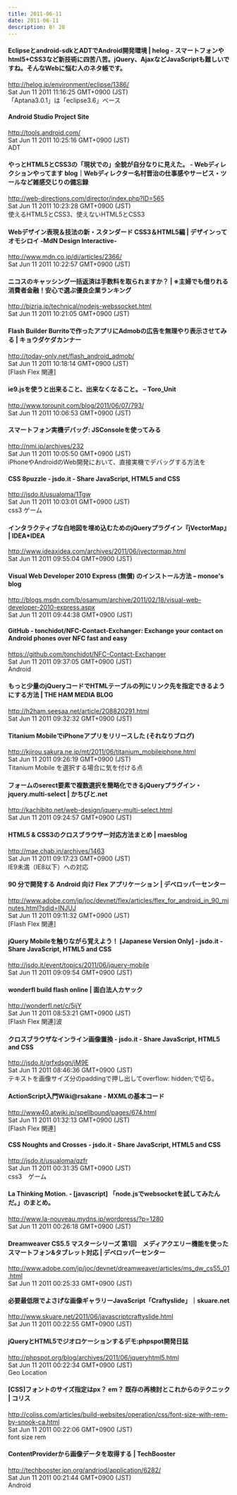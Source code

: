 ```yaml
---
title: 2011-06-11
date: 2011-06-11
description: B! 28
---
```


#### Eclipseとandroid-sdkとADTでAndroid開発環境 | helog - スマートフォンやhtml5+CSS3など新技術に四苦八苦。jQuery、AjaxなどJavaScriptも難しいですね。そんなWebに悩む人のネタ帳です。
http://helog.jp/environment/eclipse/1386/<br>
Sat Jun 11 2011 11:16:25 GMT+0900 (JST)<br>
「Aptana3.0.1」は「eclipse3.6」ベース


#### Android Studio Project Site
http://tools.android.com/<br>
Sat Jun 11 2011 10:25:16 GMT+0900 (JST)<br>
ADT


#### やっとHTML5とCSS3の「現状での」全貌が自分なりに見えた。 - Webディレクションやってます blog｜Webディレクター名村晋治の仕事感やサービス・ツールなど雑感交じりの備忘録
http://web-directions.com/director/index.php?ID=565<br>
Sat Jun 11 2011 10:23:28 GMT+0900 (JST)<br>
使えるHTML5とCSS3、使えないHTML5とCSS3


#### Webデザイン表現＆技法の新・スタンダード CSS3＆HTML5編 | デザインってオモシロイ -MdN Design Interactive-
http://www.mdn.co.jp/di/articles/2366/<br>
Sat Jun 11 2011 10:22:57 GMT+0900 (JST)<br>


#### ニコスのキャッシング一括返済は手数料を取られますか？ | ※主婦でも借りれる消費者金融！安心で選ぶ優良企業ランキング
http://bizria.jp/technical/nodejs-webssocket.html<br>
Sat Jun 11 2011 10:21:05 GMT+0900 (JST)<br>


#### Flash Builder Burritoで作ったアプリにAdmobの広告を無理やり表示させてみる | キョウダケダカンナー
http://today-only.net/flash_android_admob/<br>
Sat Jun 11 2011 10:18:14 GMT+0900 (JST)<br>
[Flash Flex 関連]


#### ie9.jsを使うと出来ること、出来なくなること。 – Toro_Unit
http://www.torounit.com/blog/2011/06/07/793/<br>
Sat Jun 11 2011 10:06:53 GMT+0900 (JST)<br>


#### スマートフォン実機デバッグ: JSConsoleを使ってみる
http://nmi.jp/archives/232<br>
Sat Jun 11 2011 10:05:50 GMT+0900 (JST)<br>
iPhoneやAndroidのWeb開発において、直接実機でデバッグする方法を


#### CSS 8puzzle - jsdo.it - Share JavaScript, HTML5 and CSS
http://jsdo.it/usualoma/1Tgw<br>
Sat Jun 11 2011 10:03:01 GMT+0900 (JST)<br>
css3 ゲーム


#### インタラクティブな白地図を埋め込むためのjQueryプラグイン『jVectorMap』 | IDEA*IDEA
http://www.ideaxidea.com/archives/2011/06/jvectormap.html<br>
Sat Jun 11 2011 09:55:04 GMT+0900 (JST)<br>


#### Visual Web Developer 2010 Express (無償) のインストール方法 – monoe's blog
http://blogs.msdn.com/b/osamum/archive/2011/02/18/visual-web-developer-2010-express.aspx<br>
Sat Jun 11 2011 09:44:38 GMT+0900 (JST)<br>


#### GitHub - tonchidot/NFC-Contact-Exchanger: Exchange your contact on Android phones over NFC fast and easy
https://github.com/tonchidot/NFC-Contact-Exchanger<br>
Sat Jun 11 2011 09:37:05 GMT+0900 (JST)<br>
Android


#### もっと少量のjQueryコードでHTMLテーブルの列にリンク先を指定できるようにする方法 | THE HAM MEDIA BLOG
http://h2ham.seesaa.net/article/208820291.html<br>
Sat Jun 11 2011 09:32:32 GMT+0900 (JST)<br>


#### Titanium MobileでiPhoneアプリをリリースした (それなりブログ)
http://kjirou.sakura.ne.jp/mt/2011/06/titanium_mobileiphone.html<br>
Sat Jun 11 2011 09:26:19 GMT+0900 (JST)<br>
Titanium Mobile を選択する場合に気を付ける点


#### フォームのserect要素で複数選択を簡略化できるjQueryプラグイン・jquery.multi-select | かちびと.net
http://kachibito.net/web-design/jquery-multi-select.html<br>
Sat Jun 11 2011 09:24:57 GMT+0900 (JST)<br>


#### HTML5 & CSS3のクロスブラウザー対応方法まとめ | maesblog
http://mae.chab.in/archives/1463<br>
Sat Jun 11 2011 09:17:23 GMT+0900 (JST)<br>
IE9未満（IE8以下）への対応


#### 90 分で開発する Android 向け Flex アプリケーション | デベロッパーセンター
http://www.adobe.com/jp/joc/devnet/flex/articles/flex_for_android_in_90_minutes.html?sdid=INJUJ<br>
Sat Jun 11 2011 09:11:32 GMT+0900 (JST)<br>
[Flash Flex 関連]


#### jQuery Mobileを触りながら覚えよう！ [Japanese Version Only] - jsdo.it - Share JavaScript, HTML5 and CSS
http://jsdo.it/event/topics/2011/06/jquery-mobile<br>
Sat Jun 11 2011 09:09:54 GMT+0900 (JST)<br>


#### wonderfl build flash online | 面白法人カヤック
http://wonderfl.net/c/5ijY<br>
Sat Jun 11 2011 08:53:21 GMT+0900 (JST)<br>
[Flash Flex 関連]波


#### クロスブラウザなインライン画像置換 - jsdo.it - Share JavaScript, HTML5 and CSS
http://jsdo.it/grfxdsgn/jM9E<br>
Sat Jun 11 2011 08:46:36 GMT+0900 (JST)<br>
テキストを画像サイズ分のpaddingで押し出してoverflow: hidden;で切る。


#### ActionScript入門Wiki@rsakane - MXMLの基本コード
http://www40.atwiki.jp/spellbound/pages/674.html<br>
Sat Jun 11 2011 01:32:13 GMT+0900 (JST)<br>
[Flash Flex 関連]


#### CSS Noughts and Crosses - jsdo.it - Share JavaScript, HTML5 and CSS
http://jsdo.it/usualoma/qzfr<br>
Sat Jun 11 2011 00:31:35 GMT+0900 (JST)<br>
css3　ゲーム


#### La Thinking Motion. - [javascript] 「node.jsでwebsocketを試してみたんだ。」のまとめ。
http://www.la-nouveau.mydns.jp/wordpress/?p=1280<br>
Sat Jun 11 2011 00:26:18 GMT+0900 (JST)<br>


#### Dreamweaver CS5.5 マスターシリーズ 第1回　メディアクエリー機能を使ったスマートフォン&タブレット対応 | デベロッパーセンター
http://www.adobe.com/jp/joc/devnet/dreamweaver/articles/ms_dw_cs55_01.html<br>
Sat Jun 11 2011 00:25:33 GMT+0900 (JST)<br>


#### 必要最低限でよさげな画像ギャラリーJavaScript「Craftyslide」｜skuare.net
http://www.skuare.net/2011/06/javascriptcraftyslide.html<br>
Sat Jun 11 2011 00:22:55 GMT+0900 (JST)<br>


#### jQueryとHTML5でジオロケーションするデモ:phpspot開発日誌
http://phpspot.org/blog/archives/2011/06/jqueryhtml5.html<br>
Sat Jun 11 2011 00:22:34 GMT+0900 (JST)<br>
Geo Location


####   [CSS]フォントのサイズ指定はpx？ em？ 既存の再検討とこれからのテクニック | コリス
http://coliss.com/articles/build-websites/operation/css/font-size-with-rem-by-snook-ca.html<br>
Sat Jun 11 2011 00:22:06 GMT+0900 (JST)<br>
font size rem


#### ContentProviderから画像データを取得する | TechBooster
http://techbooster.jpn.org/andriod/application/6282/<br>
Sat Jun 11 2011 00:21:44 GMT+0900 (JST)<br>
Android



